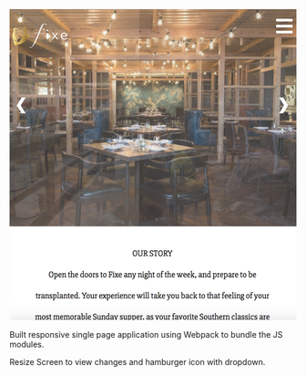 ![Restaurant Page Screen Shot](images/screenShot.png)

Built responsive single page application using Webpack to bundle the JS modules. 

Resize Screen to view changes and hamburger icon with dropdown. 
 
